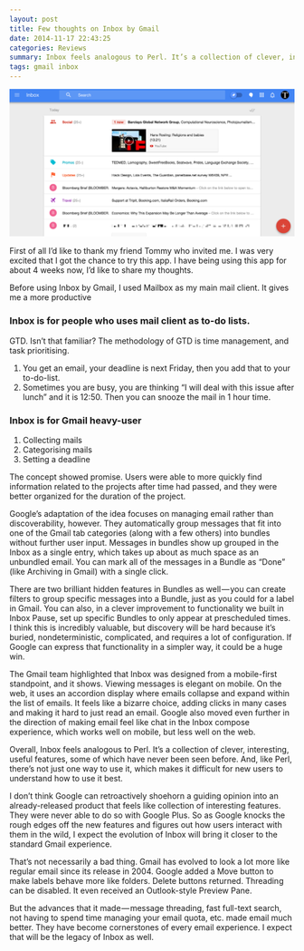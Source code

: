 ```yaml
---
layout: post
title: Few thoughts on Inbox by Gmail
date: 2014-11-17 22:43:25
categories: Reviews
summary: Inbox feels analogous to Perl. It’s a collection of clever, interesting, useful features, some of which have never been seen before. And, like Perl, there’s not just one way to use it, which makes it difficult for new users to understand how to use it best.
tags: gmail inbox 
---
```

![inbox](/images/inbox/inbox-1.png)

First of all I’d like to thank my friend Tommy who invited me. I was very excited that I got the chance to try this app. I have being using this app for about 4 weeks now, I’d like to share my thoughts.

Before using Inbox by Gmail, I used Mailbox as my main mail client. It gives me a more productive 
### Inbox is for people who uses mail client as to-do lists.
GTD. Isn’t that familiar? The methodology of GTD is time management, and task prioritising. 
1. You get an email, your deadline is next Friday, then you add that to your to-do-list. 
2. Sometimes you  are busy, you are thinking “I will deal with this issue after lunch” and it is 12:50. Then you can snooze the mail in 1 hour time.
### Inbox is for Gmail heavy-user
1. Collecting mails
2. Categorising mails
3. Setting a deadline

The concept showed promise. Users were able to more quickly find information related to the projects after time had passed, and they were better organized for the duration of the project. 

Google’s adaptation of the idea focuses on managing email rather than discoverability, however. They automatically group messages that fit into one of the Gmail tab categories (along with a few others) into bundles without further user input. Messages in bundles show up grouped in the Inbox as a single entry, which takes up about as much space as an unbundled email. You can mark all of the messages in a Bundle as “Done” (like Archiving in Gmail) with a single click.

There are two brilliant hidden features in Bundles as well — you can create filters to group specific messages into a Bundle, just as you could for a label in Gmail. You can also, in a clever improvement to functionality we built in Inbox Pause, set up specific Bundles to only appear at prescheduled times. I think this is incredibly valuable, but discovery will be hard because it’s buried, nondeterministic, complicated, and requires a lot of configuration. If Google can express that functionality in a simpler way, it could be a huge win.

The Gmail team highlighted that Inbox was designed from a mobile-first standpoint, and it shows. Viewing messages is elegant on mobile. On the web, it uses an accordion display where emails collapse and expand within the list of emails. It feels like a bizarre choice, adding clicks in many cases and making it hard to just read an email. Google also moved even further in the direction of making email feel like chat in the Inbox compose experience, which works well on mobile, but less well on the web.

Overall, Inbox feels analogous to Perl. It’s a collection of clever, interesting, useful features, some of which have never been seen before. And, like Perl, there’s not just one way to use it, which makes it difficult for new users to understand how to use it best.
 
I don’t think Google can retroactively shoehorn a guiding opinion into an already-released product that feels like collection of interesting features. They were never able to do so with Google Plus. So as Google knocks the rough edges off the new features and figures out how users interact with them in the wild, I expect the evolution of Inbox will bring it closer to the standard Gmail experience.

That’s not necessarily a bad thing. Gmail has evolved to look a lot more like regular email since its release in 2004. Google added a Move button to make labels behave more like folders. Delete buttons returned. Threading can be disabled. It even received an Outlook-style Preview Pane.

But the advances that it made — message threading, fast full-text search, not having to spend time managing your email quota, etc. made email much better. They have become cornerstones of every email experience. I expect that will be the legacy of Inbox as well.